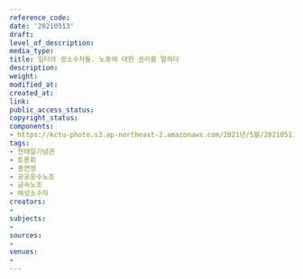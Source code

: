 ```yaml
---
reference_code: 
date: '20210513'
draft: 
level_of_description: 
media_type: 
title: 일터의 성소수자들. 노동에 대한 권리를 말하다
description: 
weight: 
modified_at: 
created_at: 
link: 
public_access_status: 
copyright_status: 
components:
- https://kctu-photo.s3.ap-northeast-2.amazonaws.com/2021년/5월/20210513-일터의+성소수자들.+노동에+대한+권리를+말하다_전태일기념관_토론회_총연맹_공공운수노조_금속노조_여성소수자/403209_56994_577.jpg
tags:
- 전태일기념관
- 토론회
- 총연맹
- 공공운수노조
- 금속노조
- 여성소수자
creators:
- 
subjects:
- 
sources:
- 
venues:
- 
---
```

